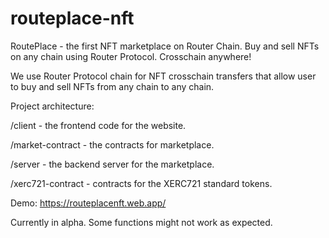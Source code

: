 # routeplace-nft

RoutePlace - the first NFT marketplace on Router Chain. Buy and sell NFTs on any chain using Router Protocol. Crosschain anywhere!

We use Router Protocol chain for NFT crosschain transfers that allow user to buy and sell NFTs from any chain to any chain. 

Project architecture:

/client - the frontend code for the website.

/market-contract - the contracts for marketplace.

/server - the backend server for the marketplace.

/xerc721-contract - contracts for the XERC721 standard tokens.

Demo: https://routeplacenft.web.app/

Currently in alpha. Some functions might not work as expected.
